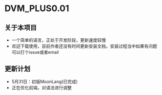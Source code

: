 # DVM_PLUS0.01

## 关于本项目
* 一个简单的语言，正处于开发阶段，更新速度较慢<br>
* 欢迎下载使用，目前作者还没有时间更新安装文档，安装过程当中如果有问题可以打个issue或者email

## 更新计划

* 5月31日：初版MoonLang(已完成)
* 正在优化前端，对语法进行调整
